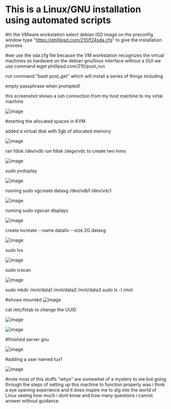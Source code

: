 # This is a Linux/GNU installation using automated scripts

#In the VMware workstation select debian ISO image
on the preconfig window type "https://phillipsd.com/210/f24sda.cfg" to give the installation process

#we use the sda.cfg file because the VM workstation recognizes the virtual machines as hardware
on the debian gnu/linux interface without a GUI we use command 
wget phillipsd.com/210/post_run

run command "bash post_get" which will install a series of things including 

empty passphrase when prompted!

this screenshot shows a ssh connection from my host machine to my virtal machine

![image](https://github.com/user-attachments/assets/337cfc8e-17d9-4f4f-96b3-bddc45880761)

#starting the allocated spaces in KVM

added a virtual disk with 5gb of allocated memory

![image](https://github.com/user-attachments/assets/deb2a7e8-daee-4311-9a08-721968f850a0)

ran fdisk /dev/vdb
run fdisk /degv/vdc
to create two lvms

![image](https://github.com/user-attachments/assets/0bbed123-50db-4cd6-8c06-68d552667286)

sudo pvdisplay

![image](https://github.com/user-attachments/assets/772f3b0e-c396-4edf-9d09-e42fdfb6d890)

running sudo vgcreate datavg /dev/vdb1 /dev/vdc1

![image](https://github.com/user-attachments/assets/9b4b3c4d-663f-4d63-b103-c85ff541fba3)

running sudo vgscan displays

![image](https://github.com/user-attachments/assets/7dcc318d-51a5-4a2d-844b-45c8e2d1454b)

create lvcreate --name datallv --size 2G datavg

![image](https://github.com/user-attachments/assets/2c0337e0-13a5-4550-bbc7-1161d8a61c82)


sudo lvs

![image](https://github.com/user-attachments/assets/8c85c4ee-c24f-4976-b29f-83d9a0b7cf02)

sudo lvscan

![image](https://github.com/user-attachments/assets/6cd16358-d16b-4791-9a2d-7608a0ddf94b)

sudo mkdir /mnt/data1 /mnt/data2 /mnt/data3
sudo ls -l /mnt

#shows mounted
![image](https://github.com/user-attachments/assets/a0c4b8d1-59cc-4bd0-9562-8c722b9e65f2)


cat /etc/fstab to change the UUID

![image](https://github.com/user-attachments/assets/19ffc1d9-32cd-4ec7-b405-f8ccd67fbbed)


![image](https://github.com/user-attachments/assets/6c8759ac-7226-4ce3-a6fe-3cff88934e13)

#finished server gnu

![image](https://github.com/user-attachments/assets/16c834f4-af5f-4ebf-b000-903b9b70e772)

#adding a user named tux1

![image](https://github.com/user-attachments/assets/52df94cf-1b52-405c-96bc-726569bfed46)


#note most of this stuffs "whys" are somewhat of a mystery to me but going through the steps of setting up this machine to function properly was i think a eye opening experience and it does inspire me to dig into the world of Linux seeing how much i dont know and how many questions i cannot answer without guidance.








